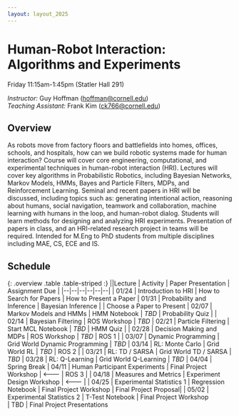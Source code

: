 ```yaml
---
layout: layout_2025
---
```


# Human-Robot Interaction: Algorithms and Experiments

Friday 11:15am-1:45pm (Statler Hall 291)


_Instructor:_
Guy Hoffman (hoffman@cornell.edu) <br />
_Teaching Assistant:_
Frank Kim (ck766@cornell.edu) 

## Overview

As robots move from factory floors and battlefields into homes, offices, schools, and hospitals, how can we build robotic systems made for human interaction?  Course will cover core engineering, computational, and experimental techniques in human-robot interaction (HRI). Lectures will cover key algorithms in Probabilistic Robotics, including Bayesian Networks, Markov Models, HMMs, Bayes and Particle Filters, MDPs, and Reinforcement Learning. Seminal and recent papers in HRI will be discussed, including topics such as: generating intentional action, reasoning about humans, social navigation, teamwork and collaboration, machine learning with humans in the loop, and human-robot dialog. Students will learn methods for designing and analyzing HRI experiments.  Presentation of papers in class, and an HRI-related research project in teams will be required.  Intended for M.Eng to PhD students from multiple disciplines including MAE, CS, ECE and IS.

## Schedule

{: .overview .table .table-striped :}
||Lecture | Activity | Paper Presentation |  Assignment Due |
|--|--|--|--|--|--|
| 01/24 | Introduction to HRI | How to Search for Papers | How to Present a Paper 
| 01/31 | Probability and Inference | Bayesian Inference |  | Choose a Paper to Present
| 02/07 | Markov Models and HMMs | HMM Notebook | _TBD_ | Probability Quiz |
| 02/14 | Bayesian Filtering | ROS Workshop | _TBD_ 
| 02/21 | Particle Filtering | Start MCL Notebook | _TBD_ | HMM Quiz |
| 02/28 | Decision Making and MDPs | ROS Workshop | _TBD_ | ROS 1 |
| 03/07 | Dynamic Programming | Grid World Dynamic Programming | _TBD_ 
| 03/14 | RL: Monte Carlo | Grid World RL | _TBD_ | ROS 2 |
| 03/21 | RL: TD / SARSA | Grid World TD / SARSA | _TBD_ 
| 03/28 | RL: Q-Learning | Grid World Q-Learning | _TBD_ 
| 04/04 | Spring Break 
| 04/11 | Human Participant Experiments | Final Project Workshop | <--- | ROS 3 |
| 04/18 | Measures and Metrics | Experiment Design Workshop | <--- | 
| 04/25 | Experimental Statistics 1 | Regression Notebook | Final Project Workshop | Final Project Proposal|
| 05/02 | Experimental Statistics 2 | T-Test Notebook | Final Project Workshop  
| TBD   | Final Project Presentations 